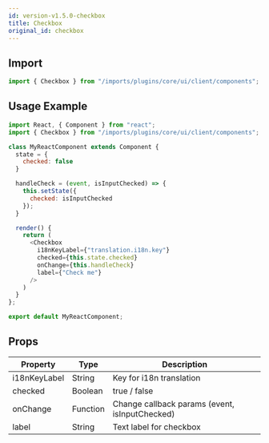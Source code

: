 ```yaml
---
id: version-v1.5.0-checkbox
title: Checkbox
original_id: checkbox
---
```

    
## Import

```javascript
import { Checkbox } from "/imports/plugins/core/ui/client/components";
```

## Usage Example

```javascript
import React, { Component } from "react";
import { Checkbox } from "/imports/plugins/core/ui/client/components";

class MyReactComponent extends Component {
  state = {
    checked: false
  }

  handleCheck = (event, isInputChecked) => {
    this.setState({
      checked: isInputChecked
    });
  }

  render() {
    return (
      <Checkbox
        i18nKeyLabel={"translation.i18n.key"}
        checked={this.state.checked}
        onChange={this.handleCheck}
        label={"Check me"}
      />
    )
  }
};

export default MyReactComponent;
```

## Props

| Property     | Type     | Description                                    |
| ------------ | -------- | ---------------------------------------------- |
| i18nKeyLabel | String   | Key for i18n translation                       |
| checked      | Boolean  | true / false                                   |
| onChange     | Function | Change callback params (event, isInputChecked) |
| label        | String   | Text label for checkbox                        |

